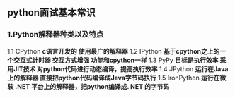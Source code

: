 ## python面试基本常识
### 1.Python解释器种类以及特点
1.1  CPython
****c语言开发的 使用最广的解释器****
1.2   IPython
****基于cpython之上的一个交互式计时器 交互方式增强 功能和cpython一样****
1.3   PyPy
****目标是执行效率 采用JIT技术 对python代码进行动态编译，提高执行效率****
1.4  JPython
****运行在Java上的解释器 直接把python代码编译成Java字节码执行****
1.5  IronPython
****运行在微软 .NET 平台上的解释器，把python编译成. NET 的字节码****
